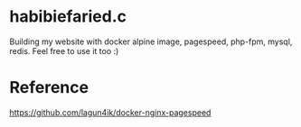 # habibiefaried.c
Building my website with docker alpine image, pagespeed, php-fpm, mysql, redis. Feel free to use it too :)

# Reference
https://github.com/lagun4ik/docker-nginx-pagespeed
